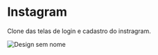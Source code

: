 # Instagram
 Clone das telas de login e cadastro do instragram.

![Design sem nome](https://github.com/Laurinha-js/Instagram/assets/65427284/e80d507f-9804-4e23-a7fe-dd3cea1c7cb0)
